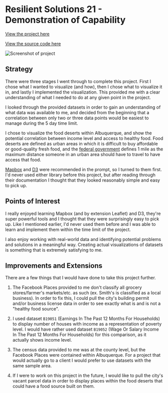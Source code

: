 # Resilient Solutions 21 - Demonstration of Capability

[View the project here](https://skylerrexroad.com/~skyler/rs21/app/public_html/)

[View the source code here](https://github.com/Skylarity/rs21-demonstration-of-capability)

![Screenshot of project](https://raw.githubusercontent.com/Skylarity/rs21-demonstration-of-capability/master/documentation-images/screenshot.png)

## Strategy

There were three stages I went through to complete this project. First I chose what I wanted to visualize (and how), then I chose what to visualize it in, and lastly I implemented the visualization. This provided me with a clear understanding of what I needed to do at any given point in the project.

I looked through the provided datasets in order to gain an understanding of what data was available to me, and decided from the beginning that a correlation between only two or three data points would be easiest to manage during the 5 day time limit.

I chose to visualize the food deserts within Albuquerque, and show the potential correlation between income level and access to healthy food. Food deserts are defined as urban areas in which it is difficult to buy affordable or good-quality fresh food, and the [federal government](http://www.ers.usda.gov/datafiles/Food_Access_Research_Atlas/Download_the_Data/Archived_Version/archived_documentation.pdf) defines 1 mile as the maximum distance someone in an urban area should have to travel to have access that food.

[Mapbox](https://www.mapbox.com/) and [D3](https://d3js.org/) were recommended in the prompt, so I turned to them first. I'd never used either library before this project, but after reading through their documentation I thought that they looked reasonably simple and easy to pick up.

## Points of Interest

I really enjoyed learning Mapbox (and by extension Leaflet) and D3, they're super powerful tools and I thought that they were surprisingly easy to pick up. Like I mentioned earlier, I'd never used them before and I was able to learn and implement them within the time limit of the project.

I also enjoy working with real-world data and identifying potential problems and solutions in a meaningful way. Creating actual visualizations of datasets is something that is extremely satisfying to me.

## Improvements and Extensions

There are a few things that I would have done to take this project further.

1. The Facebook Places provided to me don't classify all grocery stores/farmer's markets/etc. as such (ex. Smith's is classified as a local business). In order to fix this, I could pull the city's building permit and/or business license data in order to see exactly what is and is not a "healthy food source".

2. I used dataset `B19051` (Earnings In The Past 12 Months For Households) to display number of houses with income as a representation of poverty level. I would have rather used dataset `B19052` (Wage Or Salary Income In The Past 12 Months For Households) for this comparison, as it actually shows income level.

3. The census data provided to me was at the county level, but the Facebook Places were contained within Albuquerque. For a project that would actually go to a client I would prefer to use datasets with the same sample area.

4. If I were to work on this project in the future, I would like to pull the city's vacant parcel data in order to display places within the food deserts that could have a food source built on them.
